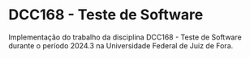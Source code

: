 # DCC168 - Teste de Software

Implementação do trabalho da disciplina DCC168 - Teste de Software durante o período 2024.3 na Universidade Federal de Juiz de Fora.

